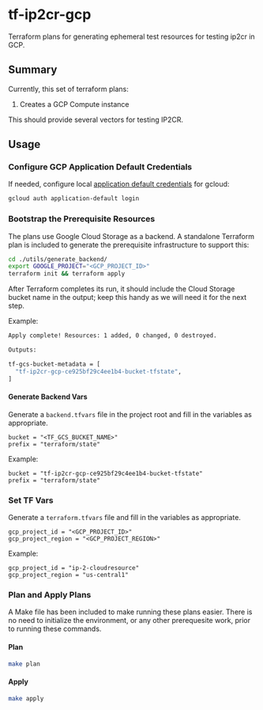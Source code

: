 # tf-ip2cr-gcp

Terraform plans for generating ephemeral test resources for testing ip2cr in GCP.

## Summary

Currently, this set of terraform plans:

1. Creates a GCP Compute instance

This should provide several vectors for testing IP2CR.

## Usage

### Configure GCP Application Default Credentials

If needed, configure local [application default credentials](https://cloud.google.com/docs/authentication/provide-credentials-adc) for gcloud:

```bash
gcloud auth application-default login
```

### Bootstrap the Prerequisite Resources

The plans use Google Cloud Storage as a backend. A standalone Terraform plan is included to generate the prerequisite infrastructure to support this:

```bash
cd ./utils/generate_backend/
export GOOGLE_PROJECT="<GCP_PROJECT_ID>"
terraform init && terraform apply
```

After Terraform completes its run, it should include the Cloud Storage bucket name in the output; keep this handy as we will need it for the next step.

Example:

```bash
Apply complete! Resources: 1 added, 0 changed, 0 destroyed.

Outputs:

tf-gcs-bucket-metadata = [
  "tf-ip2cr-gcp-ce925bf29c4ee1b4-bucket-tfstate",
]
```

#### Generate Backend Vars

Generate a `backend.tfvars` file in the project root and fill in the variables as appropriate.

```hcl
bucket = "<TF_GCS_BUCKET_NAME>"
prefix = "terraform/state"
```

Example:

```hcl
bucket = "tf-ip2cr-gcp-ce925bf29c4ee1b4-bucket-tfstate"
prefix = "terraform/state"
```

### Set TF Vars

Generate a `terraform.tfvars` file and fill in the variables as appropriate.

```hcl
gcp_project_id = "<GCP_PROJECT_ID>"
gcp_project_region = "<GCP_PROJECT_REGION>"
```

Example:

```hcl
gcp_project_id = "ip-2-cloudresource"
gcp_project_region = "us-central1"
```

### Plan and Apply Plans

A Make file has been included to make running these plans easier. There is no need to initialize the environment, or any other prerequesite work, prior to running these commands.

#### Plan

```bash
make plan
```

#### Apply

```bash
make apply
```
